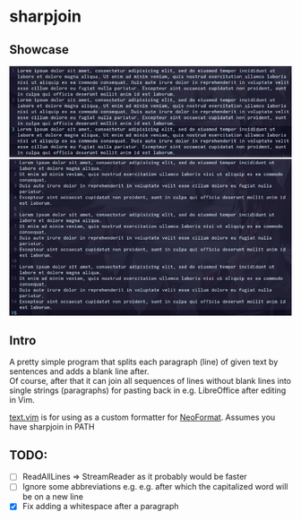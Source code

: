 # sharpjoin

## Showcase

![before](images/before.png)
![after](images/after.png)

## Intro

A pretty simple program that splits each paragraph (line) of given text by sentences and adds a blank line after.  
Of course, after that it can join all sequences of lines without blank lines into single strings (paragraphs) for pasting back in e.g. LibreOffice after editing in Vim.

[text.vim](text.vim) 
is for using as a custom formatter for 
[NeoFormat](https://github.com/sbdchd/neoformat).
Assumes you have sharpjoin in PATH

## TODO:
- [ ] ReadAllLines => StreamReader as it probably would be faster
- [ ] Ignore some abbreviations e.g. e.g. after which the capitalized word will be on a new line
- [x] Fix adding a whitespace after a paragraph
